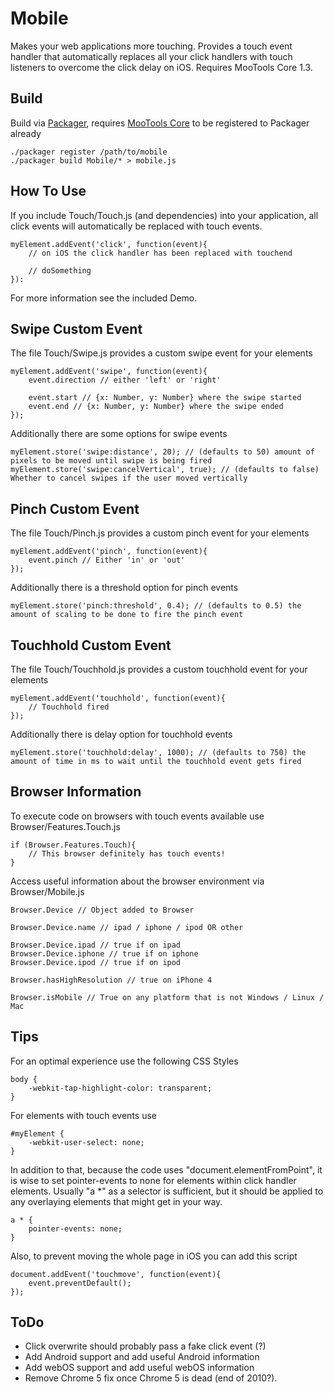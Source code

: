 Mobile
======

Makes your web applications more touching. Provides a touch event handler that automatically replaces all your click handlers with touch listeners to overcome the click delay on iOS. Requires MooTools Core 1.3.

Build
-----

Build via [Packager](http://github.com/kamicane/packager), requires [MooTools Core](http://github.com/mootools/mootools-core) to be registered to Packager already

	./packager register /path/to/mobile
	./packager build Mobile/* > mobile.js

How To Use
----------

If you include Touch/Touch.js (and dependencies) into your application, all click events will automatically be replaced with touch events.

	myElement.addEvent('click', function(event){
		// on iOS the click handler has been replaced with touchend
		
		// doSomething
	}):

For more information see the included Demo.

Swipe Custom Event
------------------

The file Touch/Swipe.js provides a custom swipe event for your elements

	myElement.addEvent('swipe', function(event){
		event.direction // either 'left' or 'right'

		event.start // {x: Number, y: Number} where the swipe started
		event.end // {x: Number, y: Number} where the swipe ended
	});

Additionally there are some options for swipe events

	myElement.store('swipe:distance', 20); // (defaults to 50) amount of pixels to be moved until swipe is being fired
	myElement.store('swipe:cancelVertical', true); // (defaults to false) Whether to cancel swipes if the user moved vertically

Pinch Custom Event
------------------

The file Touch/Pinch.js provides a custom pinch event for your elements

	myElement.addEvent('pinch', function(event){
		event.pinch // Either 'in' or 'out'
	});

Additionally there is a threshold option for pinch events

	myElement.store('pinch:threshold', 0.4); // (defaults to 0.5) the amount of scaling to be done to fire the pinch event

Touchhold Custom Event
----------------------

The file Touch/Touchhold.js provides a custom touchhold event for your elements

	myElement.addEvent('touchhold', function(event){
		// Touchhold fired
	});

Additionally there is delay option for touchhold events

	myElement.store('touchhold:delay', 1000); // (defaults to 750) the amount of time in ms to wait until the touchhold event gets fired

Browser Information
-------------------

To execute code on browsers with touch events available use Browser/Features.Touch.js

	if (Browser.Features.Touch){
		// This browser definitely has touch events!
	}

Access useful information about the browser environment via Browser/Mobile.js

	Browser.Device // Object added to Browser
	
	Browser.Device.name // ipad / iphone / ipod OR other
	
	Browser.Device.ipad // true if on ipad
	Browser.Device.iphone // true if on iphone
	Browser.Device.ipod // true if on ipod
	
	Browser.hasHighResolution // true on iPhone 4
	
	Browser.isMobile // True on any platform that is not Windows / Linux / Mac

Tips
----

For an optimal experience use the following CSS Styles

	body {
		-webkit-tap-highlight-color: transparent;
	}

For elements with touch events use

	#myElement {
		-webkit-user-select: none;
	}

In addition to that, because the code uses "document.elementFromPoint", it is wise to set pointer-events to none for elements within click handler elements. Usually "a *" as a selector is sufficient, but it should be applied to any overlaying elements that might get in your way.

	a * {
		pointer-events: none;
	}

Also, to prevent moving the whole page in iOS you can add this script

	document.addEvent('touchmove', function(event){
		event.preventDefault();
	});

ToDo
----

* Click overwrite should probably pass a fake click event (?)
* Add Android support and add useful Android information
* Add webOS support and add useful webOS information
* Remove Chrome 5 fix once Chrome 5 is dead (end of 2010?).